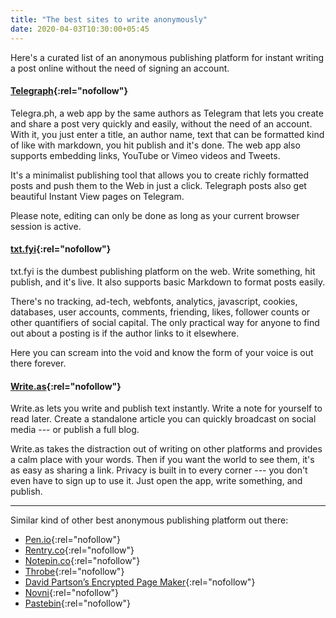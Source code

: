 ```yaml
---
title: "The best sites to write anonymously"
date: 2020-04-03T10:30:00+05:45
---
```


Here's a curated list of an anonymous publishing platform for instant writing a post online without the need of signing an account.

#### [Telegraph](https://telegra.ph/){:rel="nofollow"}

Telegra.ph, a web app by the same authors as Telegram that lets you create and share a post very quickly and easily, without the need of an account. With it, you just enter a title, an author name, text that can be formatted kind of like with markdown, you hit publish and it's done. The web app also supports embedding links, YouTube or Vimeo videos and Tweets.

It's a minimalist publishing tool that allows you to create richly formatted posts and push them to the Web in just a click. Telegraph posts also get beautiful Instant View pages on Telegram.

Please note, editing can only be done as long as your current browser session is active.

#### [txt.fyi](https://txt.fyi/){:rel="nofollow"}

txt.fyi is the dumbest publishing platform on the web. Write something, hit publish, and it's live. It also supports basic Markdown to format posts easily.

There's no tracking, ad-tech, webfonts, analytics, javascript, cookies, databases, user accounts, comments, friending, likes, follower counts or other quantifiers of social capital. The only practical way for anyone to find out about a posting is if the author links to it elsewhere.

Here you can scream into the void and know the form of your voice is out there forever.

#### [Write.as](https://write.as/new){:rel="nofollow"}

Write.as lets you write and publish text instantly. Write a note for yourself to read later. Create a standalone article you can quickly broadcast on social media --- or publish a full blog.

Write.as takes the distraction out of writing on other platforms and provides a calm place with your words. Then if you want the world to see them, it's as easy as sharing a link. Privacy is built in to every corner --- you don't even have to sign up to use it. Just open the app, write something, and publish.

---

Similar kind of other best anonymous publishing platform out there:

- [Pen.io](http://pen.io/){:rel="nofollow"}
- [Rentry.co](https://rentry.co/){:rel="nofollow"}
- [Notepin.co](https://notepin.co/write){:rel="nofollow"}
- [Throbe](https://thro.be/write.php?new=new){:rel="nofollow"}
- [David Partson’s Encrypted Page Maker](https://davidpartson024.github.io/no_host/encryptedPageMaker.html){:rel="nofollow"}
- [Novni](https://novni.com/write-anonymously){:rel="nofollow"}
- [Pastebin](https://pastebin.com/){:rel="nofollow"}
